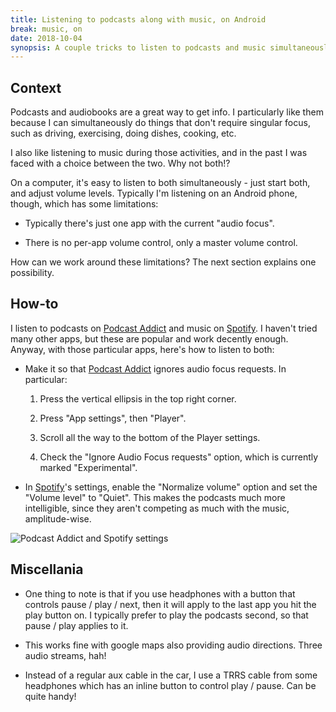 ```yaml
---
title: Listening to podcasts along with music, on Android
break: music, on
date: 2018-10-04
synopsis: A couple tricks to listen to podcasts and music simultaneously.
---
```


## Context

Podcasts and audiobooks are a great way to get info. I particularly
like them because I can simultaneously do things that don't require
singular focus, such as driving, exercising, doing dishes, cooking,
etc.

I also like listening to music during those activities, and in the
past I was faced with a choice between the two. Why not both!?

On a computer, it's easy to listen to both simultaneously - just start
both, and adjust volume levels. Typically I'm listening on an Android
phone, though, which has some limitations:

* Typically there's just one app with the current "audio focus".

* There is no per-app volume control, only a master volume control.

How can we work around these limitations? The next section explains
one possibility.

## How-to

I listen to podcasts on [Podcast Addict][] and music on [Spotify][]. I
haven't tried many other apps, but these are popular and work decently
enough. Anyway, with those particular apps, here's how to listen to
both:

* Make it so that [Podcast Addict][] ignores audio focus requests. In
  particular:

  1. Press the vertical ellipsis in the top right corner.

  2. Press "App settings", then "Player".

  3. Scroll all the way to the bottom of the Player settings.

  4. Check the "Ignore Audio Focus requests" option, which is
  currently marked "Experimental".

* In [Spotify][]'s settings, enable the "Normalize volume" option and
  set the "Volume level" to "Quiet". This makes the podcasts much more
  intelligible, since they aren't competing as much with the music,
  amplitude-wise.

![Podcast Addict and Spotify settings](/images/android-audio.png)

## Miscellania

* One thing to note is that if you use headphones with a button that
  controls pause / play / next, then it will apply to the last app you
  hit the play button on.  I typically prefer to play the podcasts
  second, so that pause / play applies to it.

* This works fine with google maps also providing audio
  directions. Three audio streams, hah!

* Instead of a regular aux cable in the car, I use a TRRS cable from
  some headphones which has an inline button to control play /
  pause. Can be quite handy!

[Podcast Addict]: https://play.google.com/store/apps/details?id=com.bambuna.podcastaddict
[Spotify]: https://play.google.com/store/apps/details?id=com.spotify.music
